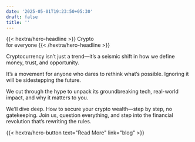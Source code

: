 ```yaml
---
date: '2025-05-01T19:23:50+05:30'
draft: false
title: ''
---
```


<div class="hx:mt-12 hx:mb-6">
{{< hextra/hero-headline >}}
  Crypto &nbsp;<br class="hx:sm:block hx:hidden" />for everyone
{{< /hextra/hero-headline >}}
</div>

Cryptocurrency isn’t just a trend—it’s a seismic shift in how we define money, trust, and opportunity. 

It’s a movement for anyone who dares to rethink what’s possible. Ignoring it will be sidestepping the future. 

We cut through the hype to unpack its groundbreaking tech, real-world impact, and why it matters to you. 

We’ll dive deep. How to secure your crypto wealth—step by step, no gatekeeping. Join us, question everything, and step into the financial revolution that’s rewriting the rules.

<div class="hx:mb-6 hx:mt-20">
{{< hextra/hero-button text="Read More" link="blog" >}}
</div>









